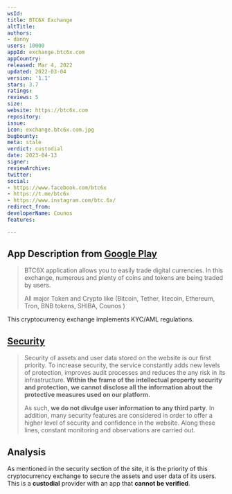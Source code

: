 ```yaml
---
wsId: 
title: BTC6X Exchange
altTitle: 
authors:
- danny
users: 10000
appId: exchange.btc6x.com
appCountry: 
released: Mar 4, 2022
updated: 2022-03-04
version: '1.1'
stars: 3.7
ratings: 
reviews: 5
size: 
website: https://btc6x.com
repository: 
issue: 
icon: exchange.btc6x.com.jpg
bugbounty: 
meta: stale
verdict: custodial
date: 2023-04-13
signer: 
reviewArchive: 
twitter: 
social:
- https://www.facebook.com/btc6x
- https://t.me/btc6x
- https://www.instagram.com/btc.6x/
redirect_from: 
developerName: Counos
features: 

---
```


## App Description from [Google Play](https://play.google.com/store/apps/details?id=exchange.btc6x.com) 

> BTC6X application allows you to easily trade digital currencies. In this exchange, numerous and plenty of coins and tokens are being traded by users.
>
> All major Token and Crypto like (Bitcoin, Tether, litecoin, Ethereum, Tron, BNB tokens, SHIBA, Counos )

This cryptocurrency exchange implements KYC/AML regulations.

## [Security](https://btc6x.com/info/security)

> Security of assets and user data stored on the website is our first priority. To increase security, the service constantly adds new levels of protection, improves audit processes and reduces the any risk in its infrastructure. **Within the frame of the intellectual property security and protection, we cannot disclose all the information about the protective measures used on our platform.**
>
> As such, **we do not divulge user information to any third party**. In addition, many security features are considered in order to offer a higher level of security and confidence in the website. Along these lines, constant monitoring and observations are carried out.

## Analysis 

As mentioned in the security section of the site, it is the priority of this cryptocurrency exchange to secure the assets and user data of its users. This is a **custodial** provider with an app that **cannot be verified**.